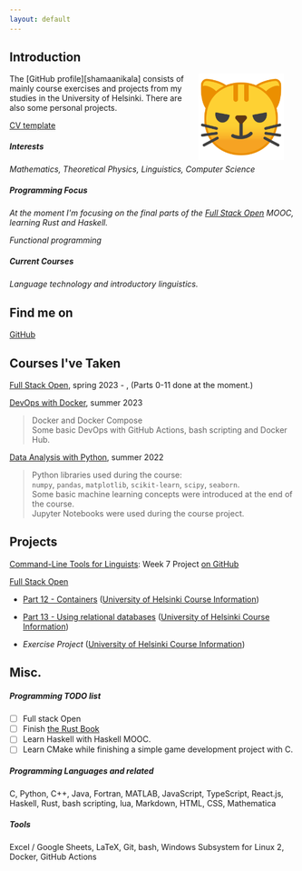 ```yaml
---
layout: default
---
```


## Introduction

<img src="assets/images/Google-Noto-Emoji-Smileys-10109-cat-face-with-wry-smile.1024.png" alt="Photo" hspace="20" width="30%" align="right"/>
The [GitHub profile][shamaanikala] consists of mainly course exercises and projects from my studies in the University of Helsinki.
There are also some personal projects.

[CV template](assets/documents/Command_Line_Tools_CV.pdf)

##### Interests

_Mathematics, Theoretical Physics, Linguistics, Computer Science_

##### Programming Focus

_At the moment I'm focusing on the final parts of the [Full Stack Open][Full Stack Open] MOOC, learning Rust and Haskell._

_Functional programming_

##### Current Courses

_Language technology and introductory linguistics._

## Find me on

[GitHub][shamaanikala]

<!-- ## Contact -->

<!-- My email address is of the form first_name.last_name@helsinki.fi. -->

## Courses I've Taken

[Full Stack Open][Full Stack Open], spring 2023 - , (Parts 0-11 done at the moment.)

[DevOps with Docker](https://devopswithdocker.com/), summer 2023

> Docker and Docker Compose  
> Some basic DevOps with GitHub Actions, bash scripting and Docker Hub.

[Data Analysis with Python](https://dap-21.mooc.fi/), summer 2022

> Python libraries used during the course:  
> `numpy`, `pandas`, `matplotlib`, `scikit-learn`, `scipy`, `seaborn`.  
> Some basic machine learning concepts were introduced at the end of the course.  
> Jupyter Notebooks were used during the course project.

<!-- > I chose the fossil analysis course project. -->

## Projects

[Command-Line Tools for Linguists][cmdline-course-page]: Week 7 Project [on GitHub](https://github.com/shamaanikala/cmdline-course)

[Full Stack Open][Full Stack Open]

- [Part 12 - Containers](https://fullstackopen.com/en/part12) ([University of Helsinki Course Information](https://studies.helsinki.fi/kurssit/toteutus/otm-bb07e139-3de0-4cb3-843d-414b1bb992cc/CSM141084))

- [Part 13 - Using relational databases](https://fullstackopen.com/en/part13) ([University of Helsinki Course Information](https://studies.helsinki.fi/kurssit/toteutus/otm-024c8a43-2d9a-411a-a543-ca3dadcdcab6/CSM14114))

- _Exercise Project_ ([University of Helsinki Course Information](https://studies.helsinki.fi/kurssit/toteutus/otm-85bb770f-ef2f-4bde-984d-5c753bf6a442/CSM141093))

## Misc.

##### Programming TODO list

- [ ] Full stack Open
- [ ] Finish [the Rust Book](https://doc.rust-lang.org/book/)
- [ ] Learn Haskell with Haskell MOOC.
- [ ] Learn CMake while finishing a simple game development project with C.

##### Programming Languages and related

C, Python, C++, Java, Fortran, MATLAB, JavaScript, TypeScript, React.js, Haskell, Rust, bash scripting, lua, Markdown, HTML, CSS, Mathematica

##### Tools

Excel / Google Sheets, LaTeX, Git, bash, Windows Subsystem for Linux 2, Docker, GitHub Actions

<!-- markdown link references-->

[shamaanikala]: https://github.com/shamaanikala
[cmdline-course-page]: https://studies.helsinki.fi/kurssit/toteutus/hy-opt-cur-2324-261401a1-c550-4436-91b9-7edf4a1a3b57
[Full Stack Open]: https://fullstackopen.com/
